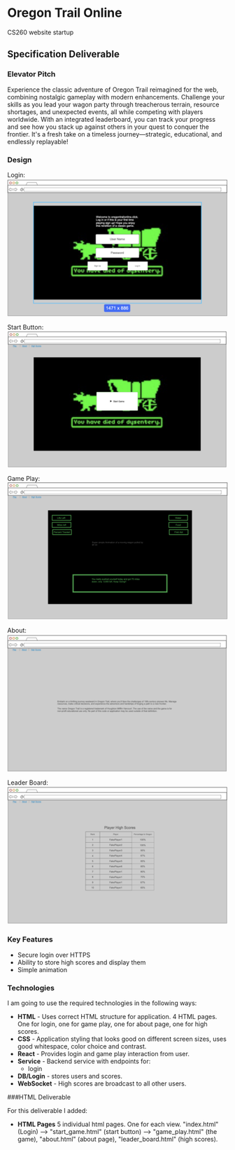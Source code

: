 # Oregon Trail Online
CS260 website startup

## Specification Deliverable

### Elevator Pitch

Experience the classic adventure of Oregon Trail reimagined for the web, combining nostalgic gameplay with modern enhancements. Challenge your skills as you lead your wagon party through treacherous terrain, resource shortages, and unexpected events, all while competing with players worldwide. With an integrated leaderboard, you can track your progress and see how you stack up against others in your quest to conquer the frontier. It's a fresh take on a timeless journey—strategic, educational, and endlessly replayable!

### Design

Login:
![Mock](login.jpeg)

Start Button:
![Mock](startGame.jpeg)

Game Play:
![Mock](gamPlay.jpeg)

About:
![Mock](about.jpeg)

Leader Board:
![Mock](leaderBoard.jpeg)

### Key Features

- Secure login over HTTPS
- Ability to store high scores and display them
- Simple animation

### Technologies

I am going to use the required technologies in the following ways:

- **HTML** - Uses correct HTML structure for application. 4 HTML pages. One for login, one for game play, one for about page, one for high scores.
- **CSS** - Application styling that looks good on different screen sizes, uses good whitespace, color choice and contrast.
- **React** - Provides login and game play interaction from user.
- **Service** - Backend service with endpoints for:
  - login
- **DB/Login** - stores users and scores.
- **WebSocket** - High scores are broadcast to all other users.


###HTML Deliverable

For this deliverable I added:

- **HTML Pages** 5 individual html pages. One for each view. "index.html" (Login) --> "start_game.html"
(start button) --> "game_play.html" (the game), "about.html" (about page), "leader_board.html" (high scores).